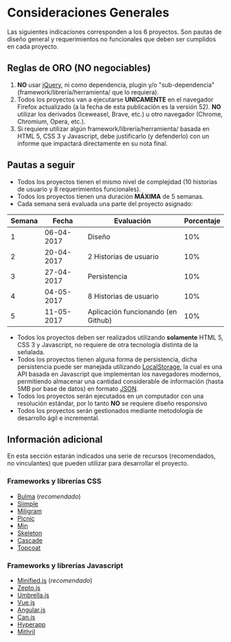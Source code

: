# Consideraciones Generales

Las siguientes indicaciones corresponden a los 6 proyectos. Son pautas de diseño general y requerimientos no funcionales que deben ser cumplidos en cada proyecto.

## Reglas de ORO (NO negociables)

1. **NO** usar [jQuery](http://youmightnotneedjquery.com/), ni como dependencia, plugin y/o "sub-dependencia" (framework/librería/herramienta/ que lo requiera).
2. Todos los proyectos van a ejecutarse **UNICAMENTE** en el navegador Firefox actualizado (a la fecha de esta publicación es la versión 52). **NO** utilizar los derivados (Iceweasel, Brave, etc.) u otro navegador (Chrome, Chromium, Opera, etc.).
3. Si requiere utilizar algún framework/librería/herramienta/ basada en HTML 5, CSS 3 y Javascript, debe justificarlo (y defenderlo) con un informe que impactará directamente en su nota final.

## Pautas a seguir

+ Todos los proyectos tienen el mismo nivel de complejidad (10 historias de usuario y 8 requerimientos funcionales).
+ Todos los proyectos tienen una duración **MÁXIMA** de 5 semanas.
+ Cada semana será evaluada una parte del proyecto asignado:

| Semana | Fecha | Evaluación | Porcentaje |
|---|---|---|---|
1 | 06-04-2017 | Diseño | 10%
2 | 20-04-2017 | 2 Historias de usuario | 10%
3 | 27-04-2017 | Persistencia | 10%
4 | 04-05-2017 | 8 Historias de usuario | 10%
5 | 11-05-2017 | Aplicación funcionando (en Github) | 10%

+ Todos los proyectos deben ser realizados utilizando **solamente** HTML 5, CSS 3 y Javascript, no requiere de otra tecnología distinta de la señalada.
+ Todos los proyectos tienen alguna forma de persistencia, dicha persistencia puede ser manejada utilizando [LocalStorage](https://developer.mozilla.org/en-US/docs/Web/API/Window/localStorage), la cual es una API basada en Javascript que implementan los navegadores modernos, permitiendo almacenar una cantidad considerable de información (hasta 5MB por base de datos) en formato [JSON](http://json.org/).
+ Todos los proyectos serán ejecutados en un computador con una resolución estándar, por lo tanto **NO** se requiere diseño responsivo
+ Todos los proyectos serán gestionados mediante metodología de desarrollo ágil e incremental.

## Información adicional

En esta sección estarán indicados una serie de recursos (recomendados, no vinculantes) que pueden utilizar para desarrollar el proyecto.

### Frameworks y librerías CSS
+ [Bulma](http://bulma.io/) (*recomendado*)
+ [Siimple](https://siimple.juanes.xyz/)
+ [Miligram](https://milligram.github.io/)
+ [Picnic](https://picnicss.com/)
+ [Min](http://mincss.com/)
+ [Skeleton](http://getskeleton.com/)
+ [Cascade](http://www.cascade-framework.com/index.html)
+ [Topcoat](http://topcoat.io/)

### Frameworks y librerías Javascript
+ [Minified.js](http://minifiedjs.com/) (*recomendado*)
+ [Zepto.js](http://zeptojs.com/)
+ [Umbrella.js](http://umbrellajs.com/)
+ [Vue.js](http://vuejs.org/)
+ [Angular.js](https://angularjs.org/)
+ [Can.js](https://canjs.com/)
+ [Hyperapp](https://github.com/hyperapp/hyperapp)
+ [Mithril](http://lhorie.github.io/mithril/)

